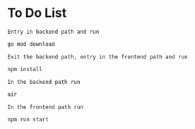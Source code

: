 # To Do List

    Entry in backend path and run 

```bash
go mod download
```


    Exit the backend path, entry in the frontend path and run

```bash
npm install
```

    In the backend path run

```bash
air
```

    In the frontend path run

```bash
npm run start
```